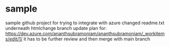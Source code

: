 # sample
sample github project for trying to integrate with azure
changed readme.txt underneath htmlchange branch 
update plan for: https://dev.azure.com/ananthsubramoniam/ananthsubramoniam/_workitems/edit/1/
it has to be further review and then merge with main branch
